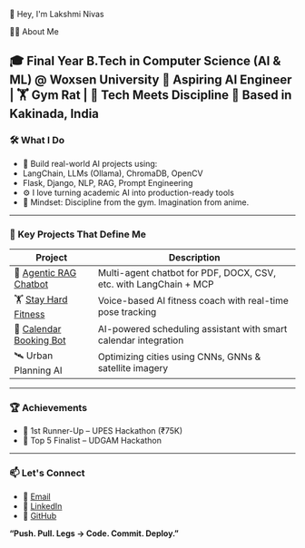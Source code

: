 👋 Hey, I'm Lakshmi Nivas

🧑‍💻 About Me

🎓 Final Year B.Tech in Computer Science (AI & ML) @ Woxsen University
🤖 Aspiring AI Engineer | 🏋️ Gym Rat | 🧬 Tech Meets Discipline
📍 Based in Kakinada, India
---

### 🛠️ What I Do

- 🧠 Build real-world AI projects using:
- LangChain, LLMs (Ollama), ChromaDB, OpenCV
- Flask, Django, NLP, RAG, Prompt Engineering
- ⚙️ I love turning academic AI into production-ready tools
- 🎯 Mindset: Discipline from the gym. Imagination from anime.

---

### 🧩 Key Projects That Define Me

| Project | Description |
|--------|-------------|
| 🔗 [Agentic RAG Chatbot](https://github.com/45nivas/Agentic-RAG-Chatbot-for-Multi-Format-Document-QA-using-Model-Context-Protocol-MCP-) | Multi-agent chatbot for PDF, DOCX, CSV, etc. with LangChain + MCP |
| 🏋️ [Stay Hard Fitness](https://github.com/45nivas/Stay_hard_fitness) | Voice-based AI fitness coach with real-time pose tracking |
| 📅 [Calendar Booking Bot](https://github.com/45nivas/calendar-booking-bot) | AI-powered scheduling assistant with smart calendar integration |
| 🛰️ Urban Planning AI | Optimizing cities using CNNs, GNNs & satellite imagery |

---

### 🏆 Achievements

- 🥈 1st Runner-Up – UPES Hackathon (₹75K)
- 🏅 Top 5 Finalist – UDGAM Hackathon

---

### 📫 Let's Connect

- 📧 [Email](mailto:mattanivas@gmail.com)
- 💼 [LinkedIn](https://www.linkedin.com/in/lakshminivas-ai/)
- 🧠 [GitHub](https://github.com/45nivas)

**“Push. Pull. Legs → Code. Commit. Deploy.”**

